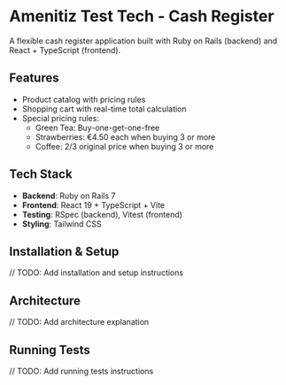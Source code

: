 # Amenitiz Test Tech - Cash Register

A flexible cash register application built with Ruby on Rails (backend) and React + TypeScript (frontend).

## Features

-   Product catalog with pricing rules
-   Shopping cart with real-time total calculation
-   Special pricing rules:
    -   Green Tea: Buy-one-get-one-free
    -   Strawberries: €4.50 each when buying 3 or more
    -   Coffee: 2/3 original price when buying 3 or more

## Tech Stack

-   **Backend**: Ruby on Rails 7
-   **Frontend**: React 19 + TypeScript + Vite
-   **Testing**: RSpec (backend), Vitest (frontend)
-   **Styling**: Tailwind CSS

## Installation & Setup

// TODO: Add installation and setup instructions

## Architecture

// TODO: Add architecture explanation

## Running Tests

// TODO: Add running tests instructions
